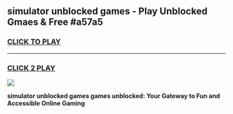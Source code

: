 
## simulator unblocked games - Play Unblocked Gmaes & Free #a57a5
<h3>
<a href="https://news.freeplayer.one?title=simulator_unblocked_games&ref=26F">CLICK TO PLAY</a></h3>
<hr>

<h3>
<a href="https://news.freeplayer.one?title=simulator_unblocked_games&ref=26F">CLICK 2 PLAY</a>
  
</h3>

<a href="https://news.freeplayer.one?title=simulator_unblocked_games&ref=26F/"><img src="https://clearcache.store/games.png"></a>


**simulator unblocked games games unblocked: Your Gateway to Fun and Accessible Online Gaming**
